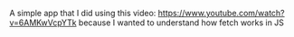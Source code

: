 A simple app that I did using this video: https://www.youtube.com/watch?v=6AMKwVcpYTk because I wanted to understand how fetch works in JS
